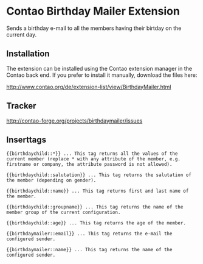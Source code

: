 Contao Birthday Mailer Extension
================================

Sends a birthday e-mail to all the members having their birtday on the current day.


Installation
------------

The extension can be installed using the Contao extension manager in the Contao
back end. If you prefer to install it manually, download the files here:

http://www.contao.org/de/extension-list/view/BirthdayMailer.html


Tracker
-------

http://contao-forge.org/projects/birthdaymailer/issues


Inserttags
----------

    {{birthdaychild::*}} ... This tag returns all the values of the current member (replace * with any attribute of the member, e.g. firstname or company, the attribute password is not allowed).
    
    {{birthdaychild::salutation}} ... This tag returns the salutation of the member (depending on gender).
    
    {{birthdaychild::name}} ... This tag returns first and last name of the member.
    
    {{birthdaychild::groupname}} ... This tag returns the name of the member group of the current configuration.
    
    {{birthdaychild::age}} ... This tag returns the age of the member.
    
    {{birthdaymailer::email}} ... This tag returns the e-mail the configured sender.
    
    {{birthdaymailer::name}} ... This tag returns the name of the configured sender.